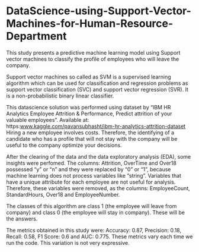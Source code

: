 # DataScience-using-Support-Vector-Machines-for-Human-Resource-Department
This study presents a predictive machine learning model using Support vector machines to classify the profile of employees who will leave the company.

Support vector machines so called as SVM is a supervised learning algorithm which can be used for classification and regression problems as support vector classification (SVC) and support vector regression (SVR). It is a non-probabilistic binary linear classifier.

This datascience solution was performed using dataset by “IBM HR Analytics Employee Attrition & Performance, Predict attrition of your valuable employees”. Available at: https:www.kaggle.com/pavansubhasht/ibm-hr-analytics-attrition-dataset
Hiring a new employee involves costs. Therefore, the identifying of a candidate who has a profile that will not stay with the company will be useful to the company optimize your decisions.

After the clearing of the data and the data exploratory analysis (EDA), some insights were perfomed.
The columns: Attrition, OverTime and Over18 possessed “y” or “n” and they were replaced by “0” or “1”, because machine learning does not process variables like “string”.
Variables that have a unique attribute for each employee are not useful for analysis. Therefore, these variables were removed, as the columns: EmployeeCount, StandardHours, Over18 and EmployeeNumber.

The classes of this algorithm are class 1 (the employee will leave from company) and class 0 (the employee will stay in company). These will be the answers.

The metrics obtained in this study were: Accuracy: 0.87, Precision: 0.18, Recall: 0.58, F1 Score: 0.6 and AUC: 0.775. These metrics vary each time we run the code. This variation is not very expressive.
